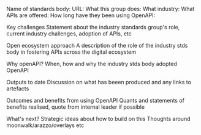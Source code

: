 Name of standards body:
URL:
What this group does:
What industry:
What APIs are offered:
How long have they been using OpenAPI:

Key challenges
Statement about the industry standards group's role, current industry challenges, adoption of APIs, etc

Open ecosystem approach
A description of the role of the industry stds body in fostering APIs across the digital ecosystem

Why openAPI?
When, how and why the industry stds body adopted OpenAPI

Outputs to date
Discussion on what has beeen produced and any links to artefacts

Outcomes and benefits from using OpenAPI
Quants and statements of benefits realised, quote from internal leader if possible

What's next?
Strategic ideas about how to build on this
Thoughts around moonwalk/arazzo/overlays etc
